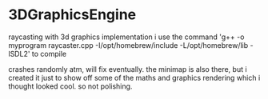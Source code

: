 # 3DGraphicsEngine
raycasting with 3d graphics implementation
 i use the command 'g++ -o myprogram raycaster.cpp -I/opt/homebrew/include -L/opt/homebrew/lib -lSDL2' to compile

 crashes randomly atm, will fix eventually. the minimap is also there, but i created it just to show off some of the maths and graphics rendering which i thought looked cool. so not polishing.
